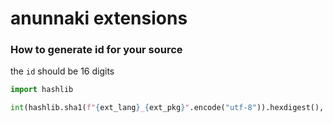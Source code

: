 # anunnaki extensions

### How to generate id for your source
the `id` should be 16 digits
```python
import hashlib

int(hashlib.sha1(f"{ext_lang}_{ext_pkg}".encode("utf-8")).hexdigest(), 16) % (10 ** 16)

```